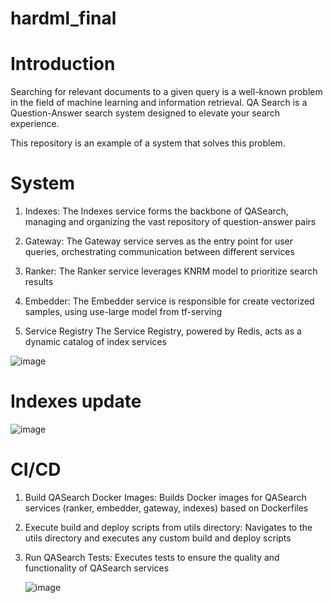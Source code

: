 # hardml_final


# Introduction

Searching for relevant documents to a given query is a well-known problem in the field of machine learning and information retrieval.
QA Search is a Question-Answer search system designed to elevate your search experience. 

This repository is an example of a system that solves this problem.


# System

1. Indexes: The Indexes service forms the backbone of QASearch, managing and organizing the vast repository of question-answer pairs

2. Gateway: The Gateway service serves as the entry point for user queries, orchestrating communication between different services

3. Ranker: The Ranker service leverages KNRM model to prioritize search results

4. Embedder: The Embedder service is responsible for create vectorized samples, using use-large model from tf-serving

5. Service Registry The Service Registry, powered by Redis, acts as a dynamic catalog of index services


![image](https://github.com/EugeneRomanov/hardml_final/assets/72860505/ba0c0ead-efb9-4950-aab7-9dafbf1ed5e5)


# Indexes update

![image](https://github.com/EugeneRomanov/hardml_final/assets/72860505/810c785a-f643-4911-aae0-0db7fe13ae78)



# CI/CD

1. Build QASearch Docker Images: Builds Docker images for QASearch services (ranker, embedder, gateway, indexes) based on Dockerfiles
2. Execute build and deploy scripts from utils directory: Navigates to the utils directory and executes any custom build and deploy scripts
3. Run QASearch Tests: Executes tests to ensure the quality and functionality of QASearch services

   ![image](https://github.com/EugeneRomanov/hardml_final/assets/72860505/f5348f30-279c-4ba6-90f8-5ef187808783)


